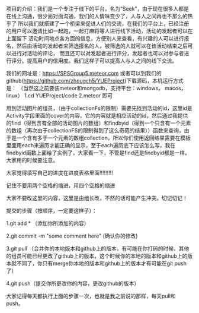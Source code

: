 项目的介绍：我们是一个专注于线下的平台，名为“Seek”，由于现在很多人都是在线上沟通，很少面对面沟通，我们的人情味变少了，人与人之间再也不那么的热乎了
所以我们就搭建了一个桥梁来促进人们的交流，在我们的平台上，已经注册的用户可以邀请比如一起跑，一起打麻将等人进行线下活动，活动的发起者可以在上面留下
活动时间地点各方面的信息，方便别人来查看，有兴趣的人可以进行报名，然后由活动的发起者来筛选报名的人，被筛选的人就可以在该活动结束之后可以进行对活动的评论，
而且还可以对发起者进行评分，发起者也可以对参与者进行评分。提高用户的信用度。我们这样子可以提高人与人之间的线下交流。


我们的网址是：https://SPSGroup5.meteor.com
或者可以到我们的github(https://github.com/zhougch5/YUEProject)下载源码，本机运行方式是：
（当然这之前要装meteor和mongodb，支持平台：windows， macos， linux）
1.cd YUEProject/code
2.meteor
即可




用到活动图片的组员，（由于collectionFs的限制）需要先找到活动的id，这里id是Activity字段里面的cover的内容，它的内容就是相应活动的id，然后通过我提供的find（得到含有全部的活动图片的数组）和findbyid（得到一个只含有一个元素的数组（再次由于collectionFS的限制得到了这么奇葩的结果））函数来查询，由于是一个含有多于一个元素的数组collection，所以你们使用返回结果需要在模板里面用each来遍历才能正确的显示，至于each遍历底下应该怎么写，我在findbyid函数上面给了实例了，大家看一下，不管是find还是findbyid都是一样。大家用的时候要注意。


大家觉得填写自己的进度在进度表格里面!!!!!!!!!

记住不要用两个空格的缩进，用四个空格的缩进

大家不要改这里的内容，这里是由组长改，不然的话可能产生冲突。切记切记！

提交的步骤（按顺序，一定要这样子）：

1.git add * （添加你所添加的内容）

2.git commit -m "some comment here" (确认你的修改)

3.git pull （合并你的本地版本和github上的版本，有可能在你打码的时候，其他的组员可能已经更改了github上的版本，这个时候你的本地的版本和github上的版本就不同了，你只有merge你本地的版本和github上的版本才有可能在git push了）

4.git push（提交你所更改你的内容，更改github的版本）


大家记得每天都执行上面的步骤一次，也就是我之前说的那样，每天pull和push。
